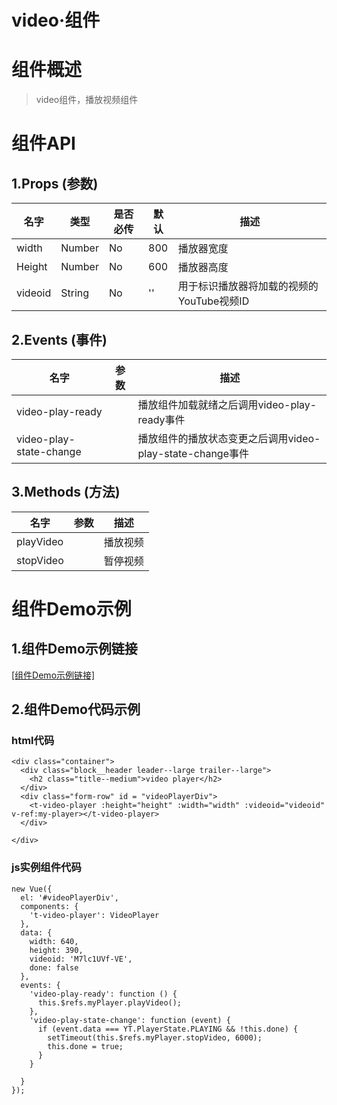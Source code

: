 # video·组件


# 组件概述

> video组件，播放视频组件

# 组件API

## 1.Props \(参数\)

| 名字 | 类型 | 是否必传 | 默认 | 描述 |
| --- | --- | --- | --- | --- |
| width | Number| No | 800 | 播放器宽度 |
| Height | Number| No | 600 | 播放器高度 |
| videoid | String| No | '' | 用于标识播放器将加载的视频的YouTube视频ID |


## 2.Events \(事件\)

| 名字 | 参数 | 描述 |
| --- | --- | --- |
| video-play-ready |  | 播放组件加载就绪之后调用video-play-ready事件 |
| video-play-state-change |  | 播放组件的播放状态变更之后调用video-play-state-change事件 |

## 3.Methods \(方法\)

| 名字 | 参数 | 描述 |
| --- | --- | --- |
| playVideo |  | 播放视频 |
| stopVideo |  | 暂停视频 |


# 组件Demo示例

## 1.组件Demo示例链接

<a href="/examples/video-player-demo/index.html" target="_blank">[组件Demo示例链接]</a>

## 2.组件Demo代码示例
### html代码
```
<div class="container">
  <div class="block__header leader--large trailer--large">
    <h2 class="title--medium">video player</h2>
  </div>
  <div class="form-row" id = "videoPlayerDiv">
    <t-video-player :height="height" :width="width" :videoid="videoid" v-ref:my-player></t-video-player>
  </div>

</div>
```

### js实例组件代码
```
new Vue({
  el: '#videoPlayerDiv',
  components: {
    't-video-player': VideoPlayer
  },
  data: {
    width: 640,
    height: 390,
    videoid: 'M7lc1UVf-VE',
    done: false
  },
  events: {
    'video-play-ready': function () {
      this.$refs.myPlayer.playVideo();
    },
    'video-play-state-change': function (event) {
      if (event.data === YT.PlayerState.PLAYING && !this.done) {
        setTimeout(this.$refs.myPlayer.stopVideo, 6000);
        this.done = true;
      }
    }

  }
});

```
